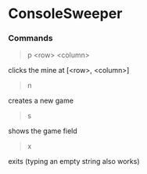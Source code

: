 # ConsoleSweeper

### Commands
> p \<row\> \<column\>

clicks the mine at [\<row\>, \<column\>]
> n

  creates a new game
> s

  shows the game field
> x

  exits (typing an empty string also works)

